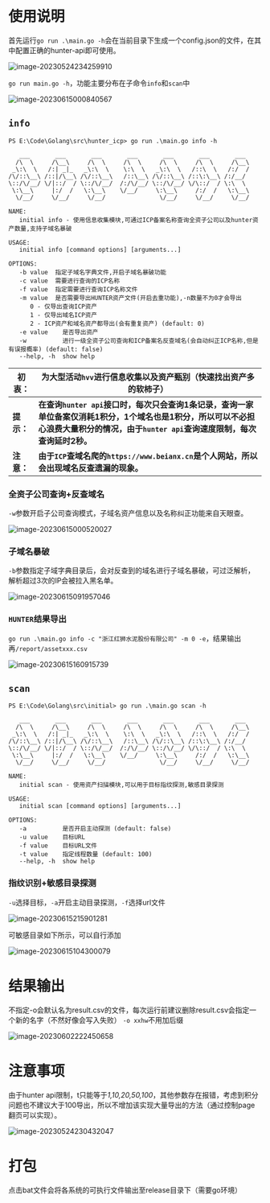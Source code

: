 # 使用说明

首先运行`go run .\main.go -h`会在当前目录下生成一个config.json的文件，在其中配置正确的hunter-api即可使用。

![image-20230524234259910](https://qwtd-image.oss-cn-hangzhou.aliyuncs.com/img/image-20230524234259910.png)

`go run main.go -h`，功能主要分布在子命令`info`和`scan`中

![image-20230615000840567](https://qwtd-image.oss-cn-hangzhou.aliyuncs.com/img/image-20230615000840567.png)

## `info`

```
PS E:\Code\Golang\src\hunter_icp> go run .\main.go info -h

   ___       ___       ___       ___       ___       ___       ___   
  /\  \     /\__\     /\  \     /\  \     /\  \     /\  \     /\__\  
 _\:\  \   /:| _|_   _\:\  \    \:\  \   _\:\  \   /::\  \   /:/  /  
/\/::\__\ /::|/\__\ /\/::\__\   /::\__\ /\/::\__\ /::\:\__\ /:/__/   
\::/\/__/ \/|::/  / \::/\/__/  /:/\/__/ \::/\/__/ \/\::/  / \:\  \   
 \:\__\     |:/  /   \:\__\    \/__/     \:\__\     /:/  /   \:\__\  
  \/__/     \/__/     \/__/               \/__/     \/__/     \/__/

NAME:
   initial info - 使用信息收集模块,可通过ICP备案名称查询全资子公司以及hunter资产数量,支持子域名暴破

USAGE:
   initial info [command options] [arguments...]

OPTIONS:
   -b value  指定子域名字典文件,开启子域名暴破功能
   -c value  需要进行查询的ICP名称
   -f value  指定需要进行查询ICP名称文件
   -m value  是否需要导出HUNTER资产文件(开启去重功能),-n数量不为0才会导出
      0 - 仅导出查询ICP资产
      1 - 仅导出域名ICP资产
      2 - ICP资产和域名资产都导出(会有重复资产) (default: 0)
   -e value    是否导出资产
   -w          进行一级全资子公司查询和ICP备案名反查域名(会自动纠正ICP名称,但是有误报概率) (default: false)
   --help, -h  show help
```

| **初衷：** | **为大型活动`hvv`进行信息收集以及资产甄别（快速找出资产多的软柿子）** |
| ---------- | ------------------------------------------------------------ |
| **提示：** | **在查询`hunter api`接口时，每次只会查询1条记录，查询一家单位备案仅消耗1积分，1个域名也是1积分，所以可以不必担心浪费大量积分的情况，由于`hunter api`查询速度限制，每次查询延时2秒。** |
| **注意：** | **由于`ICP`查域名爬的`https://www.beianx.cn`是个人网站，所以会出现域名反查遗漏的现象。** |

### 全资子公司查询+反查域名

`-w`参数开启子公司查询模式，子域名资产信息以及名称纠正功能来自天眼查。

![image-20230615000520027](https://qwtd-image.oss-cn-hangzhou.aliyuncs.com/img/image-20230615000520027.png)

### 子域名暴破

`-b`参数指定子域字典目录后，会对反查到的域名进行子域名暴破，可过泛解析，解析超过3次的IP会被拉入黑名单。

![image-20230615091957046](https://qwtd-image.oss-cn-hangzhou.aliyuncs.com/img/image-20230615091957046.png)

### `HUNTER`结果导出

`go run .\main.go info -c "浙江红狮水泥股份有限公司" -m 0 -e`，结果输出再`/report/assetxxx.csv`

![image-20230615160915739](https://qwtd-image.oss-cn-hangzhou.aliyuncs.com/img/image-20230615160915739.png)

## `scan`

```
PS E:\Code\Golang\src\initial> go run .\main.go scan -h

   ___       ___       ___       ___       ___       ___       ___   
  /\  \     /\__\     /\  \     /\  \     /\  \     /\  \     /\__\  
 _\:\  \   /:| _|_   _\:\  \    \:\  \   _\:\  \   /::\  \   /:/  /  
/\/::\__\ /::|/\__\ /\/::\__\   /::\__\ /\/::\__\ /::\:\__\ /:/__/   
\::/\/__/ \/|::/  / \::/\/__/  /:/\/__/ \::/\/__/ \/\::/  / \:\  \   
 \:\__\     |:/  /   \:\__\    \/__/     \:\__\     /:/  /   \:\__\  
  \/__/     \/__/     \/__/               \/__/     \/__/     \/__/

NAME:
   initial scan - 使用资产扫描模块,可以用于目标指纹探测,敏感目录探测

USAGE:
   initial scan [command options] [arguments...]

OPTIONS:
   -a          是否开启主动探测 (default: false)
   -u value    目标URL
   -f value    目标URL文件
   -t value    指定线程数量 (default: 100)
   --help, -h  show help
```

### 指纹识别+敏感目录探测

`-u`选择目标，`-a`开启主动目录探测，`-f`选择url文件

![image-20230615215901281](https://qwtd-image.oss-cn-hangzhou.aliyuncs.com/img/image-20230615215901281.png)

可敏感目录如下所示，可以自行添加

![image-20230615104300079](https://qwtd-image.oss-cn-hangzhou.aliyuncs.com/img/image-20230615104300079.png)

# 结果输出

不指定-o会默认名为result.csv的文件，每次运行前建议删除result.csv会指定一个新的名字（不然好像会写入失败） `-o xxhw`不用加后缀

![image-20230602222450658](https://qwtd-image.oss-cn-hangzhou.aliyuncs.com/img/image-20230602222450658.png)

# 注意事项

由于hunter api限制，t只能等于*1,10,20,50,100*，其他参数存在报错，考虑到积分问题也不建议大于100导出，所以不增加该实现大量导出的方法（通过控制page翻页可以实现）。

![image-20230524230432047](https://qwtd-image.oss-cn-hangzhou.aliyuncs.com/img/image-20230524230432047.png)

# 打包

点击bat文件会将各系统的可执行文件输出至release目录下（需要go环境）